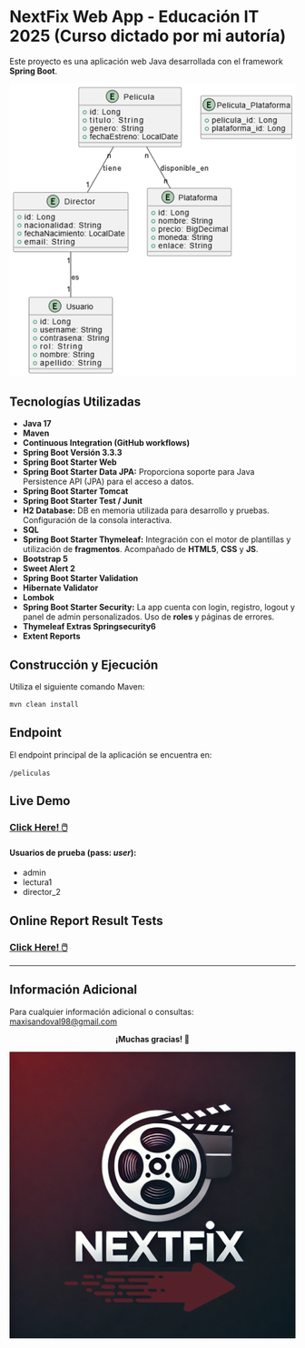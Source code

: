 # NextFix Web App - Educación IT 2025 (Curso dictado por mi autoría)

Este proyecto es una aplicación web Java desarrollada con el framework **Spring Boot**.

<p align="center">
  <img src="https://raw.githubusercontent.com/maxisandoval37/NextFix-WebApp/refs/heads/main/src/main/resources/static/diagrama.png" />
</p>

## Tecnologías Utilizadas

- **Java 17**
- **Maven**
- **Continuous Integration (GitHub workflows)**
- **Spring Boot Versión 3.3.3** 
- **Spring Boot Starter Web**
- **Spring Boot Starter Data JPA:** Proporciona soporte para Java Persistence API (JPA) para el acceso a datos.
- **Spring Boot Starter Tomcat**
- **Spring Boot Starter Test / Junit**
- **H2 Database:** DB en memoria utilizada para desarrollo y pruebas. Configuración de la consola interactiva.
- **SQL**
- **Spring Boot Starter Thymeleaf:** Integración con el motor de plantillas y utilización de **fragmentos**. Acompañado de **HTML5**, **CSS** y **JS**.
- **Bootstrap 5**
- **Sweet Alert 2**
- **Spring Boot Starter Validation**
- **Hibernate Validator**
- **Lombok**
- **Spring Boot Starter Security:** La app cuenta con login, registro, logout y panel de admin personalizados. Uso de **roles** y páginas de errores.
- **Thymeleaf Extras Springsecurity6**
- **Extent Reports**

## Construcción y Ejecución

Utiliza el siguiente comando Maven:

```bash
mvn clean install
```

## Endpoint

El endpoint principal de la aplicación se encuentra en:

`/peliculas`

## Live Demo

### [Click Here! 🖱️](https://nextfix-webapp.onrender.com/)

#### Usuarios de prueba (pass: *user*):
- admin
- lectura1
- director_2

## Online Report Result Tests

### [Click Here! 🖱️](https://maxisandoval37.github.io/NextFix-WebApp/)

<hr>

## Información Adicional
Para cualquier información adicional o consultas: <maxisandoval98@gmail.com>

<p align="center"><b>¡Muchas gracias! 🦔</b></p>

<p align="center">
  <img src="https://raw.githubusercontent.com/maxisandoval37/NextFix-WebApp/refs/heads/main/src/main/resources/static/0.png" />
</p>
